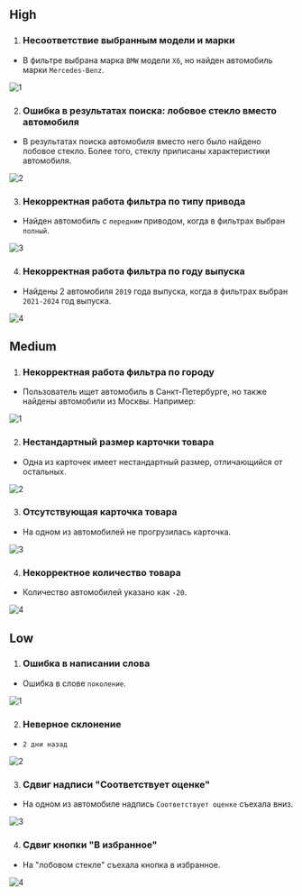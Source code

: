 ## High

1. ### Несоответствие выбранным модели и марки

- В фильтре выбрана марка ```BMW``` модели ```X6```, но найден автомобиль марки ```Mercedes-Benz```.

![1](/img/h1.png?raw=true)

2. ### Ошибка в результатах поиска: лобовое стекло вместо автомобиля

- В результатах поиска автомобиля вместо него было найдено лобовое стекло. Более того, 
стеклу приписаны характеристики автомобиля.

![2](/img/h2.png?raw=true)

3. ### Некорректная работа фильтра по типу привода

- Найден автомобиль с ```передним``` приводом, когда в фильтрах выбран ```полный```.

![3](/img/h3.png?raw=true)

4. ### Некорректная работа фильтра по году выпуска

- Найдены 2 автомобиля ```2019``` года выпуска, когда в фильтрах выбран ```2021-2024``` год выпуска.

![4](/img/h4.png?raw=true)


## Medium

1. ### Некорректная работа фильтра по городу

- Пользователь ищет автомобиль в Санкт-Петербурге, но также найдены автомобили из Москвы. Например:

![1](/img/m1.png?raw=true)

2. ### Нестандартный размер карточки товара

- Одна из карточек имеет нестандартный размер, отличающийся от остальных. 

![2](/img/m2.png?raw=true)

3. ### Отсутствующая карточка товара

- На одном из автомобилей не прогрузилась карточка.

![3](/img/m3.png?raw=true)

4. ### Некорректное количество товара

- Количество автомобилей указано как ```-20```.

![4](/img/m4.png?raw=true)


## Low

1. ### Ошибка в написании слова

- Ошибка в слове ```поколение```.

![1](/img/l1.png?raw=true)

2. ### Неверное склонение

- ```2 дни назад```

![2](/img/l2.png?raw=true)

3. ### Сдвиг надписи "Соответствует оценке"

- На одном из автомобиле надпись ```Соответствует оценке``` съехала вниз.

![3](/img/l2.png?raw=true)

4. ### Сдвиг кнопки "В избранное"

- На "лобовом стекле" съехала кнопка в избранное.

![4](/img/h2.png?raw=true)